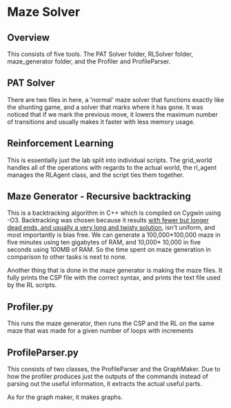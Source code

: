 # Maze Solver
## Overview
This consists of five tools. The PAT Solver folder, RLSolver folder, 
maze_generator folder, and the Profiler and ProfileParser.

## PAT Solver
There are two files in here, a 'normal' maze solver that functions exactly
like the shunting game, and a solver that marks where it has gone. It was noticed
that if we mark the previous move, it lowers the maximum number of transitions
and usually makes it faster with less memory usage.

## Reinforcement Learning
This is essentially just the lab split into individual scripts. The grid\_world 
handles all of the operations with regards to the actual world, the rl\_agent 
manages the RLAgent class, and the script ties them together.

## Maze Generator - Recursive backtracking
This is a backtracking algorithm in C++ which is compiled on Cygwin using -O3. 
Backtracking was chosen because it results [with fewer but longer dead ends, 
and usually a very long and twisty solution](http://www.astrolog.org/labyrnth/algrithm.htm), 
isn't uniform, and most importantly is bias free. We can generate a 
100,000\*100,000 maze in five minutes using ten gigabytes of RAM, and 10,000\*
10,000 in five seconds using 100MB of RAM. So the time spent on maze
generation in comparison to other tasks is next to none.

Another thing that is done in the maze generator is making the maze files.
It fully prints the CSP file with the correct syntax, and prints the text
file used by the RL scripts.

## Profiler.py
This runs the maze generator, then runs the CSP and the RL on the same maze that 
was made for a given number of loops with increments

## ProfileParser.py
This consists of two classes, the ProfileParser and the GraphMaker. Due to how
the profiler produces just the outputs of the commands instead of parsing out the
useful information, it extracts the actual useful parts.

As for the graph maker, it makes graphs.
